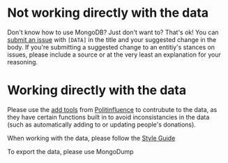 # Not working directly with the data

Don't know how to use MongoDB? Just don't want to? That's ok! You can [submit an issue]() with `[DATA]` in the title and your suggested change in the body. If you're submitting a suggested change to an entitiy's stances on issues, please include a source or at the very least an explanation for your reasoning.

# Working directly with the data

Please use the [add tools](https://github.com/dospunk/politinfluence/tree/master/add_data) from [Politinfluence](https://github.com/dospunk/politinfluence) to contrubute to the data, as they have certain functions built in to avoid inconsistancies in the data (such as automatically adding to or updating people's donations). 

When working with the data, please follow the [Style Guide](https://github.com/dospunk/politinfluence/blob/master/DBStyleGuide.md)

To export the data, please use MongoDump
